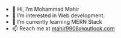 - 👋 Hi, I’m Mohammad Mahir 
- 👀 I’m interested in Web development.
- 🌱 I’m currently learning MERN Stack
- 📫 Reach me at mahir9908@outlook.com

<!---
mahirmmk/mahirmmk is a ✨ special ✨ repository because its `README.md` (this file) appears on your GitHub profile.
You can click the Preview link to take a look at your changes.
--->
